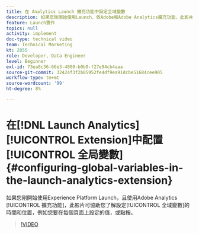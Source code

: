```yaml
---
title: 在 Analytics Launch 擴充功能中設定全域變數
description: 如果您剛開始使用Launch、依Adobe和Adobe Analytics擴充功能，此影片可協助您了解設定全域變數的時間和位置，亦即您要在每個頁面或點按上設定的值。
feature: Launch實作
topics: null
activity: implement
doc-type: technical video
team: Technical Marketing
kt: 2855
role: Developer, Data Engineer
level: Beginner
exl-id: 73ea8c36-66e3-4800-b0b0-f27e94cb4aaa
source-git-commit: 32424f3f2b05952fe4df9ea91dcbe51684cee905
workflow-type: tm+mt
source-wordcount: '99'
ht-degree: 8%

---
```


# 在[!DNL Launch Analytics] [!UICONTROL Extension]中配置[!UICONTROL 全局變數] {#configuring-global-variables-in-the-launch-analytics-extension}

如果您剛開始使用Experience Platform Launch，且使用Adobe Analytics [!UICONTROL 擴充功能]，此影片可協助您了解設定[!UICONTROL 全域變數]的時間和位置，例如您要在每個頁面上設定的值，或點按。

>[!VIDEO](https://video.tv.adobe.com/v/27181/?quality=9)
